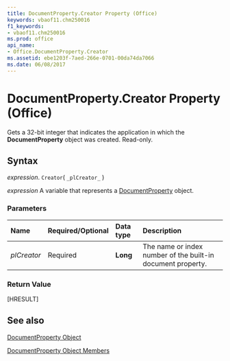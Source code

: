 ```yaml
---
title: DocumentProperty.Creator Property (Office)
keywords: vbaof11.chm250016
f1_keywords:
- vbaof11.chm250016
ms.prod: office
api_name:
- Office.DocumentProperty.Creator
ms.assetid: ebe1203f-7aed-266e-0701-00da74da7066
ms.date: 06/08/2017
---
```



# DocumentProperty.Creator Property (Office)

Gets a 32-bit integer that indicates the application in which the  **DocumentProperty** object was created. Read-only.


## Syntax

 _expression_. `Creator`( `_plCreator_` )

 _expression_ A variable that represents a [DocumentProperty](./Office.DocumentProperty.md) object.


### Parameters



|Name|Required/Optional|Data type|Description|
|:-----|:-----|:-----|:-----|
| _plCreator_|Required|**Long**|The name or index number of the built-in document property.|

### Return Value

[HRESULT]


## See also


[DocumentProperty Object](Office.DocumentProperty.md)



[DocumentProperty Object Members](./overview/Library-Reference/documentproperty-members-office.md)

